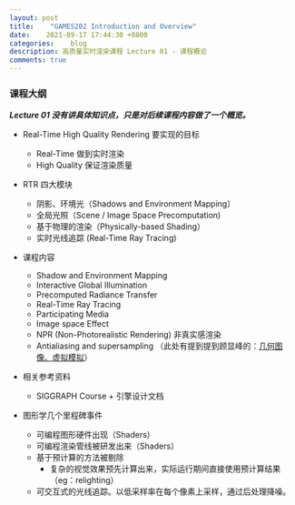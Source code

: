 ```yaml
---
layout: post
title:    "GAMES202 Introduction and Overview"
date:    2021-09-17 17:44:30 +0800
categories:    blog
description: 高质量实时渲染课程 Lecture 01 - 课程概论 
comments: true
---
```


### 课程大纲

***Lecture 01 没有讲具体知识点，只是对后续课程内容做了一个概览。***

- Real-Time High Quality Rendering 要实现的目标
    * Real-Time 做到实时渲染
    * High Quality 保证渲染质量

- RTR 四大模块
    - 阴影、环境光（Shadows and Environment Mapping）
    - 全局光照（Scene / Image Space Precomputation)
    - 基于物理的渲染（Physically-based Shading）
    - 实时光线追踪 (Real-Time Ray Tracing)

- 课程内容
    * Shadow and Environment Mapping
    * Interactive Global Illumination
    * Precomputed Radiance Transfer
    * Real-Time Ray Tracing
    * Participating Media
    * Image space Effect
    * NPR (Non-Photorealistic Rendering) 非真实感渲染
    * Antialiasing and supersampling
（此处有提到提到顾显峰的：[几何图像、虚拟模拟](https://www.bilibili.com/video/av796221315/)）

- 相关参考资料
    - SIGGRAPH Course + 引擎设计文档

- 图形学几个里程碑事件
    * 可编程图形硬件出现（Shaders）
    * 可编程渲染管线被研发出来（Shaders）
    * 基于预计算的方法被剔除
        * 复杂的视觉效果预先计算出来，实际运行期间直接使用预计算结果（eg：relighting）
    * 可交互式的光线追踪。以低采样率在每个像素上采样，通过后处理降噪。
